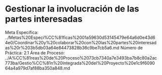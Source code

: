 # Gestionar la involucración de las partes interesadas

Meta Específica: ../Metas%20Especi%CC%81ficas%2001a59630d53145479e64a6d0e43d64e0/Coordinar%20y%20colaborar%20con%20las%20partes%20interesadas%20r%203b5db03a64e84473828b36c9be7cb5a6.md
Número de Práctica: 2.1
Área de Proceso: ../A%CC%81reas%20de%20Proceso%2073cb7340a7e3493ba7b8c80a2ac773ba/Gestio%CC%81n%20Integrada%20del%20Proyecto%20e1c9f609064a4a979d7af88ba350a848.md